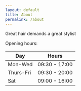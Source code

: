 ```yaml
---
layout: default
title: About
permalink: /about
---
```

<p>Great hair demands a great stylist</p>

<p>Opening hours:</p>

<div class="table-responsive">          
  <table class="table">
    <thead>
      <tr>
        <th>Day</th>
        <th>Hours</th>
      </tr>
    </thead>
    <tbody>
      <tr>
        <td>Mon-Wed</td>
        <td>09:30 - 17:00</td>
      </tr>
      <tr>
        <td>Thurs-Fri</td>
        <td>09:30 - 20:00</td>
      </tr>
      <tr>
        <td>Sat</td>
        <td>09:00 - 16:00</td>
      </tr>
    </tbody>
  </table>
  </div>

  <div class="fb-like" data-href="https://www.facebook.com/NxtLevelHairAndBeauty" data-layout="standard" data-action="like" data-show-faces="true" data-share="true"></div>
